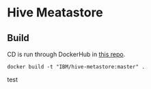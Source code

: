 # Hive Meatastore

## Build

CD is run through DockerHub in [this repo](https://cloud.docker.com/repository/docker/meneal/docker-hive/general).

```SHELL
docker build -t "IBM/hive-metastore:master" .
```

test
